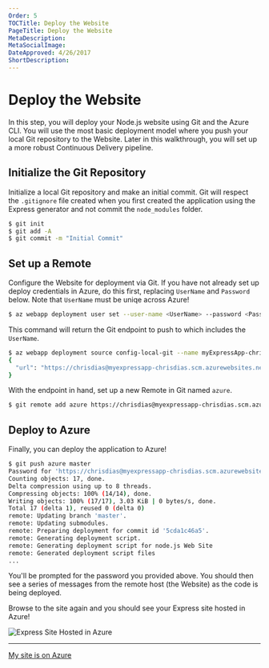 ```yaml
---
Order: 5
TOCTitle: Deploy the Website
PageTitle: Deploy the Website
MetaDescription:
MetaSocialImage:
DateApproved: 4/26/2017
ShortDescription:
---
```

# Deploy the Website

In this step, you will deploy your Node.js website using Git and the Azure CLI. You will use the most basic deployment model where you push your local Git repository to the Website. Later in this walkthrough, you will set up a more robust Continuous Delivery pipeline.

## Initialize the Git Repository

Initialize a local Git repository and make an initial commit. Git will respect the `.gitignore` file created when you first created the application using the Express generator and not commit the `node_modules` folder.

```bash
$ git init
$ git add -A
$ git commit -m "Initial Commit"
```

## Set up a Remote

Configure the Website for deployment via Git. If you have not already set up deploy credentials in Azure, do this first, replacing `UserName` and `Password` below. Note that `UserName` must be uniqe across Azure!

```bash
$ az webapp deployment user set --user-name <UserName> --password <Password>
```

This command will return the Git endpoint to push to which includes the `UserName`.

```bash
$ az webapp deployment source config-local-git --name myExpressApp-chrisdias
{
  "url": "https://chrisdias@myexpressapp-chrisdias.scm.azurewebsites.net/myExpressApp-chrisdias.git"
}
```

With the endpoint in hand, set up a new Remote in Git named `azure`.

```bash
$ git remote add azure https://chrisdias@myexpressapp-chrisdias.scm.azurewebsites.net/myExpressApp-chrisdias.git
```

## Deploy to Azure

Finally, you can deploy the application to Azure!

```bash
$ git push azure master
Password for 'https://chrisdias@myexpressapp-chrisdias.scm.azurewebsites.net':
Counting objects: 17, done.
Delta compression using up to 8 threads.
Compressing objects: 100% (14/14), done.
Writing objects: 100% (17/17), 3.03 KiB | 0 bytes/s, done.
Total 17 (delta 1), reused 0 (delta 0)
remote: Updating branch 'master'.
remote: Updating submodules.
remote: Preparing deployment for commit id '5cda1c46a5'.
remote: Generating deployment script.
remote: Generating deployment script for node.js Web Site
remote: Generated deployment script files
...
```

You'll be prompted for the password you provided above. You should then see a series of messages from the remote host (the Website) as the code is being deployed.

Browse to the site again and you should see your Express site hosted in Azure!

![Express Site Hosted in Azure](nodejs-deployment_expressinazure.png)

----

<a class="tutorial-next-btn" href="/tutorials/nodejs-deployment/tailing-logs">My site is on Azure</a>